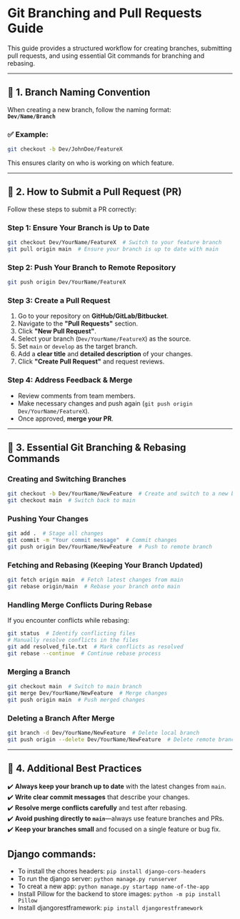 # Git Branching and Pull Requests Guide

This guide provides a structured workflow for creating branches, submitting pull requests, and using essential Git commands for branching and rebasing.

---

## 📌 1. Branch Naming Convention
When creating a new branch, follow the naming format:  
**`Dev/Name/Branch`**  

### ✅ Example:
```bash
git checkout -b Dev/JohnDoe/FeatureX
```
This ensures clarity on who is working on which feature.

---

## 🚀 2. How to Submit a Pull Request (PR)

Follow these steps to submit a PR correctly:

### **Step 1: Ensure Your Branch is Up to Date**
```bash
git checkout Dev/YourName/FeatureX  # Switch to your feature branch
git pull origin main  # Ensure your branch is up to date with main
```

### **Step 2: Push Your Branch to Remote Repository**
```bash
git push origin Dev/YourName/FeatureX
```

### **Step 3: Create a Pull Request**
1. Go to your repository on **GitHub/GitLab/Bitbucket**.
2. Navigate to the **"Pull Requests"** section.
3. Click **"New Pull Request"**.
4. Select your branch (`Dev/YourName/FeatureX`) as the source.
5. Set `main` or `develop` as the target branch.
6. Add a **clear title** and **detailed description** of your changes.
7. Click **"Create Pull Request"** and request reviews.

### **Step 4: Address Feedback & Merge**
- Review comments from team members.
- Make necessary changes and push again (`git push origin Dev/YourName/FeatureX`).
- Once approved, **merge your PR**.

---

## 🔀 3. Essential Git Branching & Rebasing Commands

### **Creating and Switching Branches**
```bash
git checkout -b Dev/YourName/NewFeature  # Create and switch to a new branch
git checkout main  # Switch back to main
```

### **Pushing Your Changes**
```bash
git add .  # Stage all changes
git commit -m "Your commit message"  # Commit changes
git push origin Dev/YourName/NewFeature  # Push to remote branch
```

### **Fetching and Rebasing (Keeping Your Branch Updated)**
```bash
git fetch origin main  # Fetch latest changes from main
git rebase origin/main  # Rebase your branch onto main
```

### **Handling Merge Conflicts During Rebase**
If you encounter conflicts while rebasing:
```bash
git status  # Identify conflicting files
# Manually resolve conflicts in the files
git add resolved_file.txt  # Mark conflicts as resolved
git rebase --continue  # Continue rebase process
```

### **Merging a Branch**
```bash
git checkout main  # Switch to main branch
git merge Dev/YourName/NewFeature  # Merge changes
git push origin main  # Push merged changes
```

### **Deleting a Branch After Merge**
```bash
git branch -d Dev/YourName/NewFeature  # Delete local branch
git push origin --delete Dev/YourName/NewFeature  # Delete remote branch
```

---

## 🎯 4. Additional Best Practices

✔️ **Always keep your branch up to date** with the latest changes from `main`.  
✔️ **Write clear commit messages** that describe your changes.  
✔️ **Resolve merge conflicts carefully** and test after rebasing.  
✔️ **Avoid pushing directly to `main`**—always use feature branches and PRs.  
✔️ **Keep your branches small** and focused on a single feature or bug fix.  

## Django commands:
- To install the chores headers:
```pip install django-cors-headers```
- To run the django server:
```python manage.py runserver```
- To creat a new app:
```python manage.py startapp name-of-the-app```
- Install Pillow for the backend to store images: 
```python -m pip install Pillow```
- Install djangorestframework: 
```pip install djangorestframework```